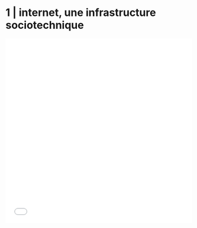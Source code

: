 # 1 | internet, une infrastructure sociotechnique

<iframe src="./media/cours1.pdf" width="100%" height="500" frameborder="0"/>

Lien vers les références bibliographiques :
